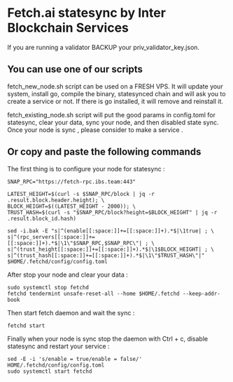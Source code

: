 # Fetch.ai statesync by Inter Blockchain Services

If you are running a validator BACKUP your priv_validator_key.json.

## You can use one of our scripts

fetch_new_node.sh script can be used on a FRESH VPS. It will update your system, install go, compile the binary, statesynced chain and will ask you to create a service or not. If there is go installed, it will remove and reinstall it.

fetch_existing_node.sh script will put the good params in config.toml for statesync, clear your data, sync your node, and then disabled state sync. Once your node is sync , please consider to make a service .

## Or copy and paste the following commands

The first thing is to configure your node for statesync :

```
SNAP_RPC="https://fetch-rpc.ibs.team:443"

LATEST_HEIGHT=$(curl -s $SNAP_RPC/block | jq -r .result.block.header.height); \
BLOCK_HEIGHT=$((LATEST_HEIGHT - 2000)); \
TRUST_HASH=$(curl -s "$SNAP_RPC/block?height=$BLOCK_HEIGHT" | jq -r .result.block_id.hash)

sed -i.bak -E "s|^(enable[[:space:]]+=[[:space:]]+).*$|\1true| ; \
s|^(rpc_servers[[:space:]]+=[[:space:]]+).*$|\1\"$SNAP_RPC,$SNAP_RPC\"| ; \
s|^(trust_height[[:space:]]+=[[:space:]]+).*$|\1$BLOCK_HEIGHT| ; \
s|^(trust_hash[[:space:]]+=[[:space:]]+).*$|\1\"$TRUST_HASH\"|" $HOME/.fetchd/config/config.toml
```

After stop your node and clear your data :

```
sudo systemctl stop fetchd
fetchd tendermint unsafe-reset-all --home $HOME/.fetchd --keep-addr-book
```

Then start fetch daemon and wait the sync :

```
fetchd start
```

Finally when your node is sync stop the daemon with Ctrl + c, disable statesync and restart your service :

```
sed -E -i 's/enable = true/enable = false/' HOME/.fetchd/config/config.toml
sudo systemctl start fetchd
```
